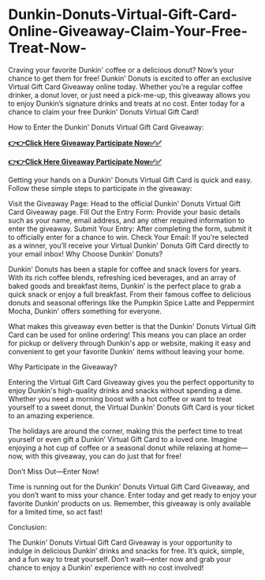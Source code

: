 # Dunkin-Donuts-Virtual-Gift-Card-Online-Giveaway-Claim-Your-Free-Treat-Now-

Craving your favorite Dunkin' coffee or a delicious donut? Now’s your chance to get them for free! Dunkin' Donuts is excited to offer an exclusive Virtual Gift Card Giveaway online today. Whether you’re a regular coffee drinker, a donut lover, or just need a pick-me-up, this giveaway allows you to enjoy Dunkin’s signature drinks and treats at no cost. Enter today for a chance to claim your free Dunkin' Donuts Virtual Gift Card!

How to Enter the Dunkin' Donuts Virtual Gift Card Giveaway:

[**👉👉Click Here Giveaway Participate Now✅✅**](https://free-gift-card.raj-solution.com/958f890)


[**👉👉Click Here Giveaway Participate Now✅✅**](https://free-gift-card.raj-solution.com/958f890)

Getting your hands on a Dunkin' Donuts Virtual Gift Card is quick and easy. Follow these simple steps to participate in the giveaway:

Visit the Giveaway Page: Head to the official Dunkin' Donuts Virtual Gift Card Giveaway page.
Fill Out the Entry Form: Provide your basic details such as your name, email address, and any other required information to enter the giveaway.
Submit Your Entry: After completing the form, submit it to officially enter for a chance to win.
Check Your Email: If you’re selected as a winner, you’ll receive your Virtual Dunkin' Donuts Gift Card directly to your email inbox!
Why Choose Dunkin' Donuts?

Dunkin' Donuts has been a staple for coffee and snack lovers for years. With its rich coffee blends, refreshing iced beverages, and an array of baked goods and breakfast items, Dunkin’ is the perfect place to grab a quick snack or enjoy a full breakfast. From their famous coffee to delicious donuts and seasonal offerings like the Pumpkin Spice Latte and Peppermint Mocha, Dunkin' offers something for everyone.

What makes this giveaway even better is that the Dunkin' Donuts Virtual Gift Card can be used for online ordering! This means you can place an order for pickup or delivery through Dunkin's app or website, making it easy and convenient to get your favorite Dunkin' items without leaving your home.

Why Participate in the Giveaway?

Entering the Virtual Gift Card Giveaway gives you the perfect opportunity to enjoy Dunkin's high-quality drinks and snacks without spending a dime. Whether you need a morning boost with a hot coffee or want to treat yourself to a sweet donut, the Virtual Dunkin' Donuts Gift Card is your ticket to an amazing experience.

The holidays are around the corner, making this the perfect time to treat yourself or even gift a Dunkin’ Virtual Gift Card to a loved one. Imagine enjoying a hot cup of coffee or a seasonal donut while relaxing at home—now, with this giveaway, you can do just that for free!

Don’t Miss Out—Enter Now!

Time is running out for the Dunkin' Donuts Virtual Gift Card Giveaway, and you don’t want to miss your chance. Enter today and get ready to enjoy your favorite Dunkin’ products on us. Remember, this giveaway is only available for a limited time, so act fast!

Conclusion:

The Dunkin' Donuts Virtual Gift Card Giveaway is your opportunity to indulge in delicious Dunkin’ drinks and snacks for free. It’s quick, simple, and a fun way to treat yourself. Don’t wait—enter now and grab your chance to enjoy a Dunkin' experience with no cost involved!
